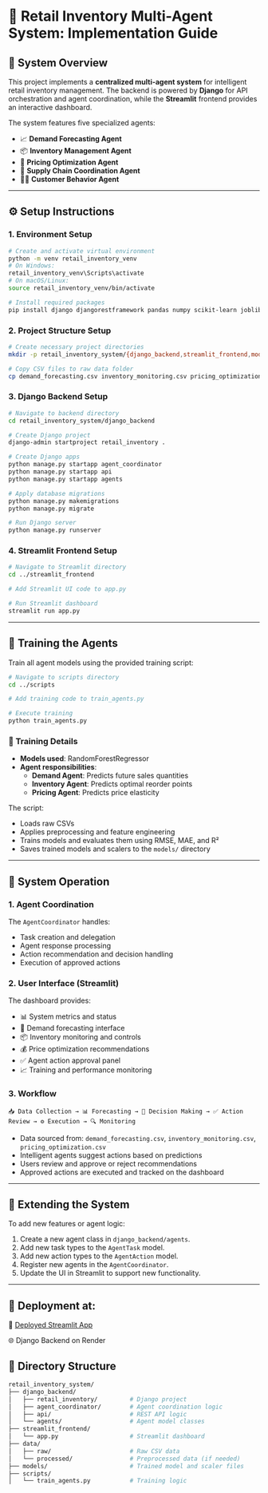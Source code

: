 # 🛒 Retail Inventory Multi-Agent System: Implementation Guide

## 🧠 System Overview

This project implements a **centralized multi-agent system** for intelligent retail inventory management. The backend is powered by **Django** for API orchestration and agent coordination, while the **Streamlit** frontend provides an interactive dashboard.

The system features five specialized agents:

- 📈 **Demand Forecasting Agent**
- 📦 **Inventory Management Agent**
- 💸 **Pricing Optimization Agent**
- 🚚 **Supply Chain Coordination Agent**
- 🧍‍♂️ **Customer Behavior Agent**

---

## ⚙️ Setup Instructions

### 1. Environment Setup

```bash
# Create and activate virtual environment
python -m venv retail_inventory_venv
# On Windows:
retail_inventory_venv\Scripts\activate
# On macOS/Linux:
source retail_inventory_venv/bin/activate

# Install required packages
pip install django djangorestframework pandas numpy scikit-learn joblib plotly streamlit
```

### 2. Project Structure Setup

```bash
# Create necessary project directories
mkdir -p retail_inventory_system/{django_backend,streamlit_frontend,models,data/{raw,processed},scripts}

# Copy CSV files to raw data folder
cp demand_forecasting.csv inventory_monitoring.csv pricing_optimization.csv retail_inventory_system/data/raw/
```

### 3. Django Backend Setup

```bash
# Navigate to backend directory
cd retail_inventory_system/django_backend

# Create Django project
django-admin startproject retail_inventory .

# Create Django apps
python manage.py startapp agent_coordinator
python manage.py startapp api
python manage.py startapp agents

# Apply database migrations
python manage.py makemigrations
python manage.py migrate

# Run Django server
python manage.py runserver
```

### 4. Streamlit Frontend Setup

```bash
# Navigate to Streamlit directory
cd ../streamlit_frontend

# Add Streamlit UI code to app.py

# Run Streamlit dashboard
streamlit run app.py
```

---

## 🧪 Training the Agents

Train all agent models using the provided training script:

```bash
# Navigate to scripts directory
cd ../scripts

# Add training code to train_agents.py

# Execute training
python train_agents.py
```

### 🧠 Training Details

- **Models used**: RandomForestRegressor
- **Agent responsibilities**:
  - **Demand Agent**: Predicts future sales quantities
  - **Inventory Agent**: Predicts optimal reorder points
  - **Pricing Agent**: Predicts price elasticity

The script:
- Loads raw CSVs
- Applies preprocessing and feature engineering
- Trains models and evaluates them using RMSE, MAE, and R²
- Saves trained models and scalers to the `models/` directory

---

## 🔁 System Operation

### 1. Agent Coordination

The `AgentCoordinator` handles:
- Task creation and delegation
- Agent response processing
- Action recommendation and decision handling
- Execution of approved actions

### 2. User Interface (Streamlit)

The dashboard provides:
- 📊 System metrics and status
- 🔮 Demand forecasting interface
- 📦 Inventory monitoring and controls
- 💰 Price optimization recommendations
- ✅ Agent action approval panel
- 📈 Training and performance monitoring

### 3. Workflow

```text
📥 Data Collection → 📊 Forecasting → 🧠 Decision Making → ✅ Action Review → ⚙️ Execution → 🔍 Monitoring
```

- Data sourced from: `demand_forecasting.csv`, `inventory_monitoring.csv`, `pricing_optimization.csv`
- Intelligent agents suggest actions based on predictions
- Users review and approve or reject recommendations
- Approved actions are executed and tracked on the dashboard

---

## 🧩 Extending the System

To add new features or agent logic:
1. Create a new agent class in `django_backend/agents`.
2. Add new task types to the `AgentTask` model.
3. Add new action types to the `AgentAction` model.
4. Register new agents in the `AgentCoordinator`.
5. Update the UI in Streamlit to support new functionality.

---
## 🧩 Deployment at:

🚀 [Deployed Streamlit App](https://scomultiagent-g8kkftypwt2mxbvforvmkm.streamlit.app/)

🌐 Django Backend on Render


## 📁 Directory Structure

```bash
retail_inventory_system/
├── django_backend/
│   ├── retail_inventory/         # Django project
│   ├── agent_coordinator/        # Agent coordination logic
│   ├── api/                      # REST API logic
│   └── agents/                   # Agent model classes
├── streamlit_frontend/
│   └── app.py                    # Streamlit dashboard
├── data/
│   ├── raw/                      # Raw CSV data
│   └── processed/                # Preprocessed data (if needed)
├── models/                       # Trained model and scaler files
├── scripts/
│   └── train_agents.py           # Training logic
```
